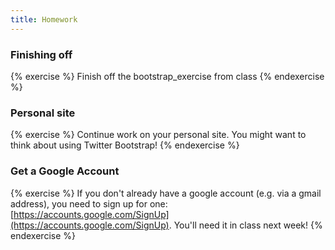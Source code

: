 ```yaml
---
title: Homework
---
```


### Finishing off

{% exercise %}
Finish off the bootstrap_exercise from class
{% endexercise %}

### Personal site

{% exercise %}
Continue work on your personal site. You might want to think about using Twitter Bootstrap!
{% endexercise %}

### Get a Google Account

{% exercise %}
If you don't already have a google account (e.g. via a gmail address), you need to sign up for one: [https://accounts.google.com/SignUp](https://accounts.google.com/SignUp). You'll need it in class next week!
{% endexercise %}
